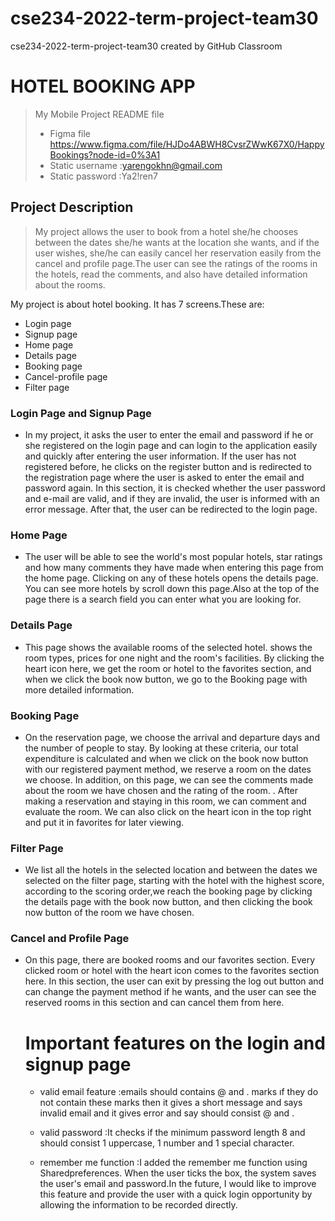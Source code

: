 # cse234-2022-term-project-team30
cse234-2022-term-project-team30 created by GitHub Classroom
# HOTEL BOOKING APP 
> My Mobile Project README file 
> - Figma file  https://www.figma.com/file/HJDo4ABWH8CvsrZWwK67X0/HappyBookings?node-id=0%3A1
>  - Static username :yarengokhn@gmail.com 
> - Static password :Ya2!ren7



## Project Description
>My project allows the user to book from a hotel she/he chooses between the dates she/he wants at the location she wants, and if the user wishes, she/he can easily cancel her reservation easily from the cancel and profile page.The user can see the ratings of the rooms in the hotels, read the comments, and also have detailed information about the rooms.

My  project is about hotel booking.
It has 7 screens.These are:  
 - Login page 
 - Signup page
 - Home  page
 - Details  page 
 - Booking  page
 - Cancel-profile page 
 - Filter  page 
### Login Page and Signup Page

- In my project, it asks the user to enter the email and password if he or she registered on the login page and can login to the application easily and quickly after entering the user information. If the user has not registered before, he clicks on the register button and is redirected to the registration page where the user is asked to enter the email and password again. In this section, it is checked whether the user password and e-mail are valid, and if they are invalid, the user is informed with an error message. After that, the user can be redirected to the login page.
 ### Home Page
- The user will be able to see the world's most popular hotels, star ratings and how many comments they have made when entering this page from the home page. Clicking on any of these hotels opens the details page. You can see more hotels by scroll down  this page.Also at the top of the page there is a search field you can enter what you are looking for.
### Details Page

- This page shows the available rooms of the selected hotel.
shows the room types, prices for one night and the room's facilities.
 By clicking the heart icon here, we get the room or hotel to the favorites section, and when we click the book now button, we go to the Booking page with more detailed information.

### Booking Page
- On the reservation page, we choose the arrival and departure days and the number of people to stay. By looking at these criteria, our total expenditure is calculated and when we click on the book now button with our registered payment method, we reserve a room on the dates we choose. In addition, on this page, we can see the comments made about the room we have chosen and the rating of the room. . After making a reservation and staying in this room, we can comment and evaluate the room. We can also click on the heart icon in the top right and put it in favorites for later viewing.

### Filter Page 
 - We list all the hotels in the selected location and between the dates we selected on the filter page, starting with the hotel with the highest score, according to the scoring order,we reach the booking page by clicking the details page with the book now button, and then clicking the book now button of the room we have chosen. 
### Cancel and Profile Page 
- On this page, there are booked rooms and our favorites section. Every clicked room or hotel with the heart icon comes to the favorites section here. In this section, the user can exit by pressing the log out button and can change the payment method if he wants, and the user can see the reserved rooms in this section and can cancel them from here.


  # Important features on the login and signup page
  - valid email feature :emails should  contains @ and . marks 
ıf they do not contain these marks then it gives a short message and says invalid email and it gives error and say should consist @ and . 

   - valid password :It checks if the minimum password length 8 and should consist 1 uppercase, 1 number and  1 special character.

   - remember me function :I added the remember me function using Sharedpreferences. When the user ticks the box, the system saves the user's email and password.In the future, I would like to improve this feature and provide the user with a quick login opportunity by allowing the information to be recorded directly.
  
